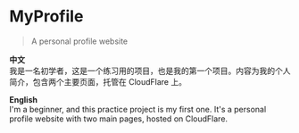 # **MyProfile**

> A personal profile website

**中文**  
我是一名初学者，这是一个练习用的项目，也是我的第一个项目。内容为我的个人简介，包含两个主要页面，托管在 CloudFlare 上。

**English**  
I'm a beginner, and this practice project is my first one. It's a personal profile website with two main pages, hosted on CloudFlare.
